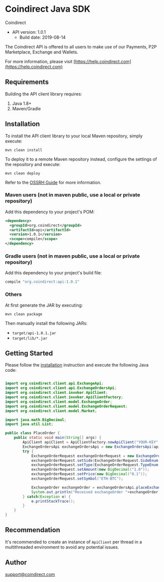 # Coindirect Java SDK

Coindirect
- API version: 1.0.1
  - Build date: 2019-08-14

The Coindirect API is offered to all users to make use of our Payments, P2P Marketplace, Exchange and Wallets.

  For more information, please visit [https://help.coindirect.com](https://help.coindirect.com)


## Requirements

Building the API client library requires:
1. Java 1.8+
2. Maven/Gradle

## Installation

To install the API client library to your local Maven repository, simply execute:

```shell
mvn clean install
```

To deploy it to a remote Maven repository instead, configure the settings of the repository and execute:

```shell
mvn clean deploy
```

Refer to the [OSSRH Guide](http://central.sonatype.org/pages/ossrh-guide.html) for more information.

### Maven users (not in maven public, use a local or private repository)

Add this dependency to your project's POM:

```xml
<dependency>
  <groupId>org.coindirect</groupId>
  <artifactId>api</artifactId>
  <version>1.0.1</version>
  <scope>compile</scope>
</dependency>
```

### Gradle users (not in maven public, use a local or private repository)

Add this dependency to your project's build file:

```groovy
compile "org.coindirect:api:1.0.1"
```

### Others

At first generate the JAR by executing:

```shell
mvn clean package
```

Then manually install the following JARs:

* `target/api-1.0.1.jar`
* `target/lib/*.jar`

## Getting Started

Please follow the [installation](#installation) instruction and execute the following Java code:

```java

import org.coindirect.client.api.ExchangeApi;
import org.coindirect.client.api.ExchangeOrdersApi;
import org.coindirect.client.invoker.ApiClient;
import org.coindirect.client.invoker.ApiClientFactory;
import org.coindirect.client.model.ExchangeOrder;
import org.coindirect.client.model.ExchangeOrderRequest;
import org.coindirect.client.model.Market;

import java.math.BigDecimal;
import java.util.List;

public class PlaceOrder {
    public static void main(String[] args) {
        ApiClient apiClient = ApiClientFactory.newApiClient("YOUR-KEY", "YOUR-SECRET");
        ExchangeOrdersApi exchangeOrdersApi = new ExchangeOrdersApi(apiClient);
        try {
            ExchangeOrderRequest exchangeOrderRequest = new ExchangeOrderRequest();
            exchangeOrderRequest.setSide(ExchangeOrderRequest.SideEnum.BUY);
            exchangeOrderRequest.setType(ExchangeOrderRequest.TypeEnum.LIMIT);
            exchangeOrderRequest.setAmount(new BigDecimal("1.0"));
            exchangeOrderRequest.setPrice(new BigDecimal("0.1"));
            exchangeOrderRequest.setSymbol("ETH-BTC");

            ExchangeOrder exchangeOrder = exchangeOrdersApi.placeExchangeOrder(exchangeOrderRequest);
            System.out.println("Received exchangeOrder "+exchangeOrder);
        } catch(Exception e) {
            e.printStackTrace();
        }
    }
}


```

## Recommendation

It's recommended to create an instance of `ApiClient` per thread in a multithreaded environment to avoid any potential issues.

## Author

support@coindirect.com

